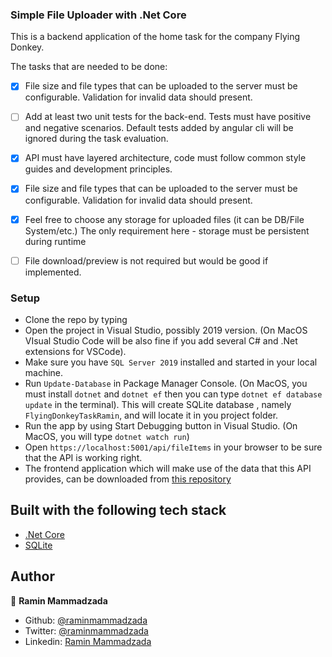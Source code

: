 
### Simple File Uploader with .Net Core 

This is a backend application of the home task for the company Flying Donkey. 

The tasks that are needed to be done:

- [x] File size and file types that can be uploaded to the server must be configurable. Validation for invalid data should present.

- [ ] Add at least two unit tests for the back-end. Tests must have positive and negative scenarios. Default tests added by angular cli will be ignored during the task evaluation.

- [x] API must have layered architecture, code must follow common style guides and development principles.

- [x] File size and file types that can be uploaded to the server must be configurable. Validation for invalid data should present.

- [x] Feel free to choose any storage for uploaded files (it can be DB/File System/etc.) The only requirement here - storage must be persistent during runtime

- [ ] File download/preview is not required but would be good if implemented.


### Setup

- Clone the repo by typing
- Open the project in Visual Studio, possibly 2019 version. (On MacOS VIsual Studio Code will be also fine if you add several C# and .Net extensions for VSCode). 
- Make sure you have `SQL Server 2019` installed and started in your local machine.
- Run `Update-Database` in Package Manager Console. (On MacOS, you must install `dotnet` and `dotnet ef` then you can type `dotnet ef database update` in the terminal). This will create SQLite database , namely `FlyingDonkeyTaskRamin`, and will locate it in you project folder. 
- Run the app by using Start Debugging button in Visual Studio. (On MacOS, you will type `dotnet watch run`)
- Open `https://localhost:5001/api/fileItems` in your browser to be sure that the API is working right.
- The frontend application which will make use of the data that this API provides, can be downloaded from [this repository](https://github.com/RaminMammadzada/file-upload-angular-client)

## Built with the following tech stack

- [.Net Core](https://dotnet.microsoft.com/download)
- [SQLite](sqlite.org/index.html)

## Author

👤 **Ramin Mammadzada**

- Github: [@raminmammadzada](https://github.com/raminmammadzada)
- Twitter: [@raminmammadzada](https://twitter.com/raminmammadzada)
- Linkedin: [Ramin Mammadzada](https://www.linkedin.com/in/raminmammadzada/)




